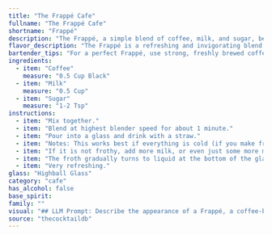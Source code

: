 ```yaml
---
title: "The Frappé Cafe"
fullname: "The Frappé Cafe"
shortname: "Frappé"
description: "The Frappé, a simple blend of coffee, milk, and sugar, belongs to the Coffee Cocktail family. Originating in Greece in the early 20th century, it's a refreshing, iced beverage popularized by the Nescafé brand,  providing a delightful jolt of caffeine. "
flavor_description: "The Frappé is a refreshing and invigorating blend of coffee, milk, and sugar. The coffee provides a rich, robust flavor with hints of bitterness, while the milk adds a creamy smoothness and balances the intensity. The sugar contributes a sweet, satisfying touch, complementing the coffee's natural sweetness. Overall, the Frappé offers a delightful combination of caffeine kick, creamy texture, and balanced sweetness. "
bartender_tips: "For a perfect Frappé, use strong, freshly brewed coffee. Don't skimp on the sugar!  A good ratio is 1:1 coffee to milk, but adjust to your liking. Blend until frothy and smooth, but watch out for ice crystals.  A good tip: Use a blender with a tamper to ensure everything's crushed evenly.  Chill your glasses beforehand for a refreshing treat. "
ingredients:
  - item: "Coffee"
    measure: "0.5 Cup Black"
  - item: "Milk"
    measure: "0.5 Cup"
  - item: "Sugar"
    measure: "1-2 Tsp"
instructions:
  - item: "Mix together."
  - item: "Blend at highest blender speed for about 1 minute."
  - item: "Pour into a glass and drink with a straw."
  - item: "Notes: This works best if everything is cold (if you make fresh coffee, mix it with the milk and let it sit in the fridge for 1/2 hour."
  - item: "If it is not frothy, add more milk, or even just some more milk powder."
  - item: "The froth gradually turns to liquid at the bottom of the glass, so you will find that you can sit and drink this for about 1/2 hour, with more iced coffee continually appearing at the bottom."
  - item: "Very refreshing."
glass: "Highball Glass"
category: "cafe"
has_alcohol: false
base_spirit:
family: ""
visual: "## LLM Prompt: Describe the appearance of a Frappé, a coffee-based beverage made with coffee, milk, and sugar. Consider its color, texture, and any visual details that might be present. Focus on creating a vivid image for the reader, highlighting the drink's unique characteristics.  "
source: "thecocktaildb"
---
```


